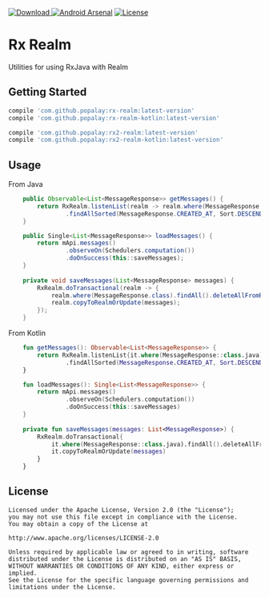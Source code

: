 [![Download](https://api.bintray.com/packages/popalay/maven/RxRealm/images/download.svg) ](https://bintray.com/popalay/maven/RxRealm/_latestVersion)
[![Android Arsenal](https://img.shields.io/badge/Android%20Arsenal-RxRealm-brightgreen.svg?style=flat)](https://android-arsenal.com/details/1/5323)
[![License](https://img.shields.io/badge/license-Apache--2.0-green.svg)](https://github.com/Popalay/RxRealm/blob/master/LICENSE)

# Rx Realm

Utilities for using RxJava with Realm

## Getting Started

```groovy
compile 'com.github.popalay:rx-realm:latest-version'
compile 'com.github.popalay:rx-realm-kotlin:latest-version'

compile 'com.github.popalay:rx2-realm:latest-version'
compile 'com.github.popalay:rx2-realm-kotlin:latest-version'
```
## Usage

From Java
```java
    public Observable<List<MessageResponse>> getMessages() {
        return RxRealm.listenList(realm -> realm.where(MessageResponse.class)
                .findAllSorted(MessageResponse.CREATED_AT, Sort.DESCENDING));
    }

    public Single<List<MessageResponse>> loadMessages() {
        return mApi.messages()
                .observeOn(Schedulers.computation())
                .doOnSuccess(this::saveMessages);
    }
    
    private void saveMessages(List<MessageResponse> messages) {
        RxRealm.doTransactional(realm -> {
            realm.where(MessageResponse.class).findAll().deleteAllFromRealm();
            realm.copyToRealmOrUpdate(messages);
        });
    }
```

From Kotlin
```kotlin
    fun getMessages(): Observable<List<MessageResponse>> {
        return RxRealm.listenList{it.where(MessageResponse::class.java)
                .findAllSorted(MessageResponse.CREATED_AT, Sort.DESCENDING)}
    }

    fun loadMessages(): Single<List<MessageResponse>> {
        return mApi.messages()
                .observeOn(Schedulers.computation())
                .doOnSuccess(this::saveMessages)
    }
    
    private fun saveMessages(messages: List<MessageResponse>) {
        RxRealm.doTransactional{
            it.where(MessageResponse::class.java).findAll().deleteAllFromRealm()
            it.copyToRealmOrUpdate(messages)
        }
    }
```

License
-----

	Licensed under the Apache License, Version 2.0 (the "License");
	you may not use this file except in compliance with the License.
	You may obtain a copy of the License at

	http://www.apache.org/licenses/LICENSE-2.0

	Unless required by applicable law or agreed to in writing, software
	distributed under the License is distributed on an "AS IS" BASIS,
	WITHOUT WARRANTIES OR CONDITIONS OF ANY KIND, either express or implied.
	See the License for the specific language governing permissions and
	limitations under the License.
